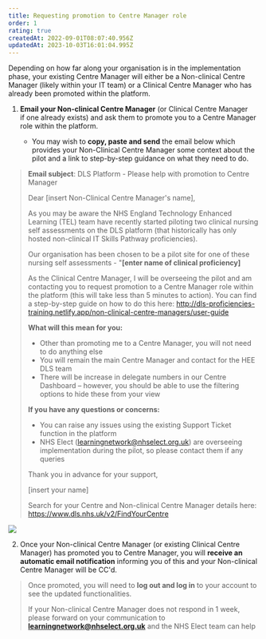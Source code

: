 ```yaml
---
title: Requesting promotion to Centre Manager role
order: 1
rating: true
createdAt: 2022-09-01T08:07:40.956Z
updatedAt: 2023-10-03T16:01:04.995Z
---
```

Depending on how far along your organisation is in the implementation phase, your existing Centre Manager will either be a Non-clinical Centre Manager (likely within your IT team) or a Clinical Centre Manager who has already been promoted within the platform.

1. **Email your Non-clinical Centre Manager** (or Clinical Centre Manager if one already exists) and ask them to promote you to a Centre Manager role within the platform. 

   * You may wish to **copy, paste and send** the email below which provides your Non-Clinical Centre Manager some context about the pilot and a link to step-by-step guidance on what they need to do. 

> **Email subject**: DLS Platform - Please help with promotion to Centre Manager 
>
> Dear \[insert Non-Clinical Centre Manager's name], 
>
> As you may be aware the NHS England Technology Enhanced Learning (TEL) team have recently started piloting two clinical nursing self assessments on the DLS platform (that historically has only hosted non-clinical IT Skills Pathway proficiencies).
>
> Our organisation has been chosen to be a pilot site for one of these nursing self assessments - "**[enter name of clinical proficiency]**
>
> As the Clinical Centre Manager, I will be overseeing the pilot and am contacting you to request promotion to a Centre Manager role within the platform (this will take less than 5 minutes to action). You can find a step-by-step guide on how to do this here: [http://dls-proficiencies-training.netlify.app/non-clinical-centre-managers/user-guide ](https://dls-proficiencies-training.netlify.app/non-clinical-centre-managers/user-guide)
>
> **What will this mean for you:**
>
> * Other than promoting me to a Centre Manager, you will not need to do anything else
> * You will remain the main Centre Manager and contact for the HEE DLS team
> * There will be increase in delegate numbers in our Centre Dashboard – however, you should be able to use the filtering options to hide these from your view
>
> **If you have any questions or concerns:**
>
> * You can raise any issues using the existing Support Ticket function in the platform
> * NHS Elect ([learningnetwork@nhselect.org.uk](mailto:learningnetwork@nhselect.org.uk)) are overseeing implementation during the pilot, so please contact them if any queries
>
> Thank you in advance for your support,
>
> \[insert your name]
>
> Search for your Centre and Non-clinical Centre Manager details here: <https://www.dls.nhs.uk/v2/FindYourCentre>

![](/img/as-5-04-Technical.jpg)

2. Once your Non-clinical Centre Manager (or existing Clinical Centre Manager) has promoted you to Centre Manager, you will **receive an automatic email notification** informing you of this and your Non-clinical Centre Manager will be CC'd.

> Once promoted, you will need to **log out and log in** to your account to see the updated functionalities.
>
> If your Non-clinical Centre Manager does not respond in 1 week, please forward on your communication to **learningnetwork@nhselect.org.uk** and the NHS Elect team can help